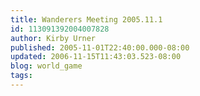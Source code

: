 ```yaml
---
title: Wanderers Meeting 2005.11.1
id: 113091392004007828
author: Kirby Urner
published: 2005-11-01T22:40:00.000-08:00
updated: 2006-11-15T11:43:03.523-08:00
blog: world_game
tags: 
---
```


